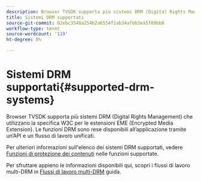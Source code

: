 ```yaml
---
description: Browser TVSDK supporta più sistemi DRM (Digital Rights Management) che utilizzano la specifica W3C per le estensioni EME (Encrypted Media Extension). Le funzioni DRM sono rese disponibili all’applicazione tramite un’API e un flusso di lavoro unificati.
title: Sistemi DRM supportati
source-git-commit: 02ebc3548a254b2a6554f1ab34afbb3ea5f09bb8
workflow-type: tm+mt
source-wordcount: '119'
ht-degree: 0%

---
```


# Sistemi DRM supportati{#supported-drm-systems}

Browser TVSDK supporta più sistemi DRM (Digital Rights Management) che utilizzano la specifica W3C per le estensioni EME (Encrypted Media Extension). Le funzioni DRM sono rese disponibili all’applicazione tramite un’API e un flusso di lavoro unificati.

Per ulteriori informazioni sull&#39;elenco dei sistemi DRM supportati, vedere [Funzioni di protezione dei contenuti](../../../release-notes/tvsdk-24-browser.md#table-hls-content-protection-features) nelle funzioni supportate.

Per sfruttare appieno le informazioni disponibili qui, scopri i flussi di lavoro multi-DRM in [Flussi di lavoro multi-DRM](https://helpx.adobe.com/content/dam/help/en/primetime/drm/drm_multi_drm_workflows.pdf) guida.
